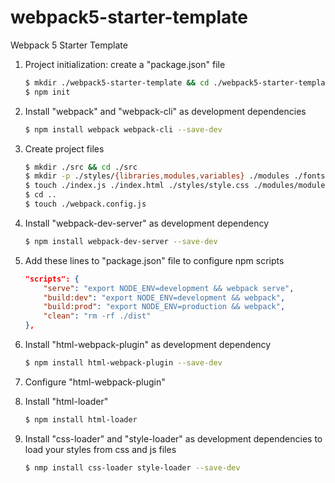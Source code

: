 # webpack5-starter-template

Webpack 5 Starter Template

1.  Project initialization: create a "package.json" file
    ```bash
    $ mkdir ./webpack5-starter-template && cd ./webpack5-starter-template
    $ npm init
    ```
2.  Install "webpack" and "webpack-cli" as development dependencies
    ```bash
    $ npm install webpack webpack-cli --save-dev
    ```
3.  Create project files
    ```bash
    $ mkdir ./src && cd ./src
    $ mkdir -p ./styles/{libraries,modules,variables} ./modules ./fonts ./images
    $ touch ./index.js ./index.html ./styles/style.css ./modules/module.js
    $ cd ..
    $ touch ./webpack.config.js
    ```
4.  Install "webpack-dev-server" as development dependency
    ```bash
    $ npm install webpack-dev-server --save-dev
    ```
5.  Add these lines to "package.json" file to configure npm scripts
    ```json
    "scripts": {
        "serve": "export NODE_ENV=development && webpack serve",
        "build:dev": "export NODE_ENV=development && webpack",
        "build:prod": "export NODE_ENV=production && webpack",
        "clean": "rm -rf ./dist"
    },
    ```
6.  Install "html-webpack-plugin" as development dependency
    ```bash
    $ npm install html-webpack-plugin --save-dev
    ```
7.  Configure "html-webpack-plugin"

8.  Install "html-loader"
    ```bash
    $ npm install html-loader
    ```
9.  Install "css-loader" and "style-loader" as development dependencies to load your styles from css and js files
    ```bash
    $ nmp install css-loader style-loader --save-dev
    ```